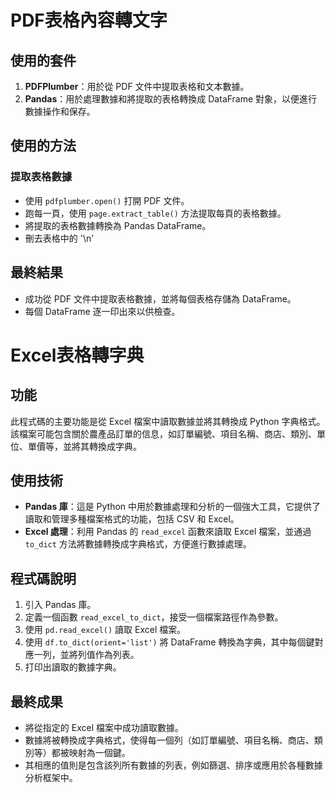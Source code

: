 # PDF表格內容轉文字

## 使用的套件

1. **PDFPlumber**：用於從 PDF 文件中提取表格和文本數據。
2. **Pandas**：用於處理數據和將提取的表格轉換成 DataFrame 對象，以便進行數據操作和保存。

## 使用的方法

### 提取表格數據

- 使用 `pdfplumber.open()` 打開 PDF 文件。
- 跑每一頁，使用 `page.extract_table()` 方法提取每頁的表格數據。
- 將提取的表格數據轉換為 Pandas DataFrame。
- 刪去表格中的 '\n'

## 最終結果

- 成功從 PDF 文件中提取表格數據，並將每個表格存儲為 DataFrame。
- 每個 DataFrame 逐一印出來以供檢查。


# Excel表格轉字典
## 功能

此程式碼的主要功能是從 Excel 檔案中讀取數據並將其轉換成 Python 字典格式。該檔案可能包含關於農產品訂單的信息，如訂單編號、項目名稱、商店、類別、單位、單價等，並將其轉換成字典。

## 使用技術

- **Pandas 庫**：這是 Python 中用於數據處理和分析的一個強大工具，它提供了讀取和管理多種檔案格式的功能，包括 CSV 和 Excel。
- **Excel 處理**：利用 Pandas 的 `read_excel` 函數來讀取 Excel 檔案，並通過 `to_dict` 方法將數據轉換成字典格式，方便進行數據處理。

## 程式碼說明

1. 引入 Pandas 庫。
2. 定義一個函數 `read_excel_to_dict`，接受一個檔案路徑作為參數。
3. 使用 `pd.read_excel()` 讀取 Excel 檔案。
4. 使用 `df.to_dict(orient='list')` 將 DataFrame 轉換為字典，其中每個鍵對應一列，並將列值作為列表。
5. 打印出讀取的數據字典。

## 最終成果
- 將從指定的 Excel 檔案中成功讀取數據。
- 數據將被轉換成字典格式，使得每一個列（如訂單編號、項目名稱、商店、類別等）都被映射為一個鍵。
- 其相應的值則是包含該列所有數據的列表，例如篩選、排序或應用於各種數據分析框架中。

